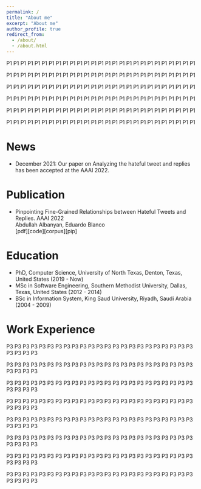 ```yaml
---
permalink: /
title: "About me"
excerpt: "About me"
author_profile: true
redirect_from: 
  - /about/
  - /about.html
---
```


P1 P1 P1 P1 P1 P1 P1 P1 P1 P1 P1 P1 P1 P1 P1 P1 P1 P1 P1 P1 P1 P1 P1 P1 P1 P1 P1 

P1 P1 P1 P1 P1 P1 P1 P1 P1 P1 P1 P1 P1 P1 P1 P1 P1 P1 P1 P1 P1 P1 P1 P1 P1 P1 P1 

P1 P1 P1 P1 P1 P1 P1 P1 P1 P1 P1 P1 P1 P1 P1 P1 P1 P1 P1 P1 P1 P1 P1 P1 P1 P1 P1 

P1 P1 P1 P1 P1 P1 P1 P1 P1 P1 P1 P1 P1 P1 P1 P1 P1 P1 P1 P1 P1 P1 P1 P1 P1 P1 P1 

P1 P1 P1 P1 P1 P1 P1 P1 P1 P1 P1 P1 P1 P1 P1 P1 P1 P1 P1 P1 P1 P1 P1 P1 P1 P1 P1 

P1 P1 P1 P1 P1 P1 P1 P1 P1 P1 P1 P1 P1 P1 P1 P1 P1 P1 P1 P1 P1 P1 P1 P1 P1 P1 P1 



News 
======
- December 2021: Our paper on Analyzing the hateful tweet and replies has been accepted at the AAAI 2022.


Publication
======
- Pinpointing Fine-Grained Relationships between Hateful Tweets and Replies. AAAI 2022 <br /> Abdullah Albanyan, Eduardo Blanco <br />
[pdf][code][corpus][pip]

Education
======
- PhD, Computer Science, University of North Texas, Denton, Texas, United States (2019 - Now)
- MSc in Software Engineering, Southern Methodist University, Dallas, Texas, United States (2012 - 2014)
- BSc in Information System, King Saud University, Riyadh, Saudi Arabia (2004 - 2009)

Work Experience
======
P3 P3 P3 P3 P3 P3 P3 P3 P3 P3 P3 P3 P3 P3 P3 P3 P3 P3 P3 P3 P3 P3 P3 P3 P3 P3 P3 

P3 P3 P3 P3 P3 P3 P3 P3 P3 P3 P3 P3 P3 P3 P3 P3 P3 P3 P3 P3 P3 P3 P3 P3 P3 P3 P3 

P3 P3 P3 P3 P3 P3 P3 P3 P3 P3 P3 P3 P3 P3 P3 P3 P3 P3 P3 P3 P3 P3 P3 P3 P3 P3 P3 

P3 P3 P3 P3 P3 P3 P3 P3 P3 P3 P3 P3 P3 P3 P3 P3 P3 P3 P3 P3 P3 P3 P3 P3 P3 P3 P3 

P3 P3 P3 P3 P3 P3 P3 P3 P3 P3 P3 P3 P3 P3 P3 P3 P3 P3 P3 P3 P3 P3 P3 P3 P3 P3 P3 

P3 P3 P3 P3 P3 P3 P3 P3 P3 P3 P3 P3 P3 P3 P3 P3 P3 P3 P3 P3 P3 P3 P3 P3 P3 P3 P3 

P3 P3 P3 P3 P3 P3 P3 P3 P3 P3 P3 P3 P3 P3 P3 P3 P3 P3 P3 P3 P3 P3 P3 P3 P3 P3 P3 

P3 P3 P3 P3 P3 P3 P3 P3 P3 P3 P3 P3 P3 P3 P3 P3 P3 P3 P3 P3 P3 P3 P3 P3 P3 P3 P3 
